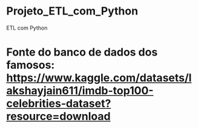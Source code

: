 # Projeto_ETL_com_Python
ETL com Python


# Fonte do banco de dados dos famosos: https://www.kaggle.com/datasets/lakshayjain611/imdb-top100-celebrities-dataset?resource=download